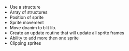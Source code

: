 - Use a structure
- Array of structures
- Position of sprite
- Sprite movement
- Move doanim to blit lib.
- Create an update routine that will update all sprite frames
- Ability to add more then one sprite
- Clipping sprites